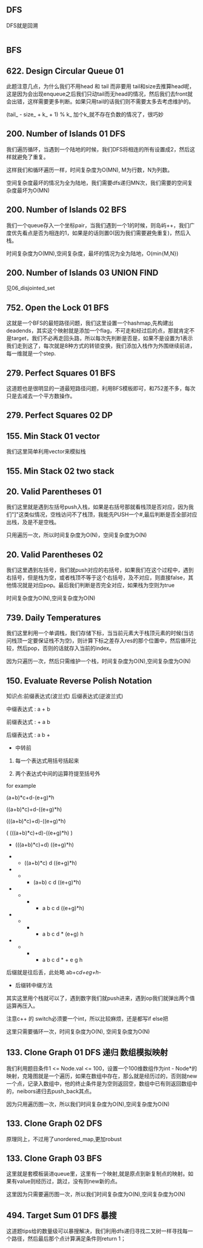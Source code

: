 ## DFS

DFS就是回溯

```cpp

```

## BFS


## 622. Design Circular Queue 01

此题注意几点，为什么我们不用head 和 tail 而非要用 tail和size去推算head呢，这是因为会出现enqueue之后我们只动tail而无head的情况，然后我们去front就会出错，这样需要更多判断。如果只用tail的话我们则不需要太多去考虑维护的。

(tail_ - size_ + k_ + 1) % k_ 加个k_就不存在负数的情况了，很巧妙


## 200. Number of Islands 01 DFS

我们遍历循环，当遇到一个陆地的时候，我们DFS将相连的所有设置成2，然后这样就避免了重复。

这样我们和循环遍历一样，时间复杂度为O(MN), M为行数，N为列数。

空间复杂度最坏的情况为全为陆地，我们需要dfs递归MN次，我们需要的空间复杂度最坏为O(MN)

## 200. Number of Islands 02 BFS

我们一个queue存入一个坐标pair，当我们遇到一个1的时候，则岛屿++，我们广度优先看点是否为相连的1，如果是的话则置0(因为我们需要避免重复)，然后入栈。

时间复杂度为O(MN),空间复杂度，最坏的情况为全为陆地，O(min{M,N})

## 200. Number of Islands 03 UNION FIND

见06_disjointed_set

## 752. Open the Lock 01 BFS

这就是一个BFS的最短路径问题，我们这里设置一个hashmap,先构建出deadends，其实这个映射就是添加一个flag，不可走和经过后的点，那就肯定不是target，我们不必再走回头路，所以每次先判断是否是，如果不是设置为1表示我们走到这了，每次就是8种方式的转锁变换，我们添加入栈作为外围继续前进，每一维就是一个step.

## 279. Perfect Squares 01 BFS

这道题也是很明显的一道最短路径问题，利用BFS模板即可，和752差不多，每次只是去减去一个平方数操作。

## 279. Perfect Squares 02 DP

## 155. Min Stack 01 vector

我们这里简单利用vector来模拟栈

## 155. Min Stack 02 two stack


## 20. Valid Parentheses 01 

我们这里就是遇到左括号push入栈，如果是右括号那就看栈顶是否对应，因为我们"]"这类似情况，空栈访问不了栈顶，我能先PUSH一个#,最后判断是否全部对应出栈，及是不是空栈。

只用遍历一次，所以时间复杂度为O(N)，空间复杂度为O(N)

## 20. Valid Parentheses 02

我们这里遇到左括号，我们就push对应的右括号，如果我们在这个过程中，遇到右括号，但是栈为空，或者栈顶不等于这个右括号，及不对应，则直接false，其他情况就是对应pop。最后我们判断是否完全对应，如果栈为空则为true

时间复杂度为O(N),空间复杂度为O(N)

## 739. Daily Temperatures

我们这里利用一个单调栈，我们存储下标，当当前元素大于栈顶元素的时候(当访问栈顶一定要保证栈不为空)，则计算下标之差存入res的那个位置中，然后循环比较，然后pop，否则的话就存入当前的index。

因为只遍历一次，然后只需维护一个栈，时间复杂度为O(N),空间复杂度为O(N)

## 150. Evaluate Reverse Polish Notation 

知识点:前缀表达式(波兰式) 后缀表达式(逆波兰式)

中缀表达式 : a + b

前缀表达式 : + a b 

后缀表达式 : a b +

- 中转前

1. 每一个表达式用括号括起来

2. 两个表达式中间的运算符提至括号外

for example 

(a+b)*c+d-(e+g)*h

((a+b)*c)+d-((e+g)*h)

(((a+b)*c)+d)-((e+g)*h)

( (((a+b)*c)+d)-((e+g)*h) )

- (((a+b)*c)+d) ((e+g)*h) 

- + ((a+b)*c) d ((e+g)*h)

- + * (a+b) c d ((e+g)*h)

- + * + a b c d ((e+g)*h)

- + * + a b c d * (e+g) h

- + * + a b c d * + e g h

后缀就是往后丢，此处略 ab+c*d+eg+h*-

- 后缀转中缀方法

其实这里用个栈就可以了，遇到数字我们就push进来，遇到op我们就弹出两个值运算再压入。

注意c++ 的 switch必须要一个int，所以比较麻烦，还是都写if else把

这里只需要循环一次，时间复杂度为O(N), 空间复杂度为O(N)

## 133. Clone Graph 01 DFS 递归 数组模拟映射

我们利用题目条件1 <= Node.val <= 100，设置一个100维数组作为int - Node*的映射，克隆图就是一个遍历，如果在数组中存在，那么就是经历过的，否则就new一个点，记录入数组中，他的终止条件是为空则返回空，数组中已有则返回数组中的，neibors递归去push_back其点。

因为只用遍历图一次，所以我们时间复杂度为O(N),空间复杂度为O(N)

## 133. Clone Graph 02 DFS 

原理同上，不过用了unordered_map,更加robust

## 133. Clone Graph 03 BFS 

这里就是套模板装进queue里，这里有一个映射,就是原点到新复制点的映射。如果有value则经历过，跳过，没有则new新的点。

这里因为只需要遍历图一次，所以我们时间复杂度为O(N),空间复杂度为O(N)

## 494. Target Sum 01 DFS 暴搜

这道题tips给的数量级可以暴搜解决，我们利用dfs递归寻找二叉树一样寻找每一个路径，然后最后那个点计算满足条件则return 1；